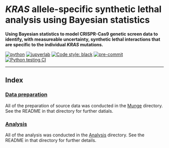 # *KRAS* allele-specific synthetic lethal analysis using Bayesian statistics

**Using Bayesian statistics to model CRISPR-Cas9 genetic screen data to identify, with measureable uncertainty, synthetic lethal interactions that are specific to the individual *KRAS* mutations.**

[![python](https://img.shields.io/badge/Python-3.9.1-3776AB.svg?style=flat&logo=python)](https://www.python.org)
[![jupyerlab](https://img.shields.io/badge/Jupyter-Lab-F37626.svg?style=flat&logo=jupyter)](https://jupyter.org)
[![Code style: black](https://img.shields.io/badge/code%20style-black-000000.svg)](https://github.com/psf/black)
[![pre-commit](https://img.shields.io/badge/pre--commit-enabled-brightgreen?logo=pre-commit&logoColor=white)](https://github.com/pre-commit/pre-commit) <br>
[![Python testing CI](https://github.com/Kevin-Haigis-Lab/speclet/actions/workflows/CI.yml/badge.svg)](https://github.com/Kevin-Haigis-Lab/speclet/actions/workflows/CI.yml)

---

## Index

### [Data preparation](munge/)

All of the preparation of source data was conducted in the [Munge](munge/) directory. See the README in that directory for further datials.

### [Analysis](analysis/)

All of the analysis was conducted in the [Analysis](analysis/) directory.
See the README in that directory for further details.
